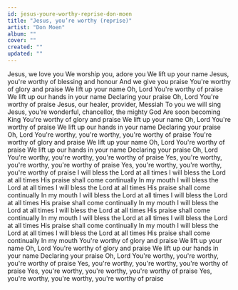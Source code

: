 ```yaml
---
id: jesus-youre-worthy-reprise-don-moen
title: "Jesus, you’re worthy (reprise)"
artist: "Don Moen"
album: ""
cover: ""
created: ""
updated: ""
---
```


Jesus, we love you
We worship you, adore you
We lift up your name
Jesus, you're worthy of blessing and honour
And we give you praise
You're worthy of glory and praise
We lift up your name
Oh, Lord
You're worthy of praise
We lift up our hands in your name
Declaring your praise
Oh, Lord
You're worthy of praise
Jesus, our healer, provider, Messiah
To you we will sing
Jesus, you're wonderful, chancellor, the mighty God
Are soon becoming King
You're worthy of glory and praise
We lift up your name
Oh, Lord
You're worthy of praise
We lift up our hands in your name
Declaring your praise
Oh, Lord
You're worthy, you're worthy, you're worthy of praise
You're worthy of glory and praise
We lift up your name
Oh, Lord
You're worthy of praise
We lift up our hands in your name
Declaring your praise
Oh, Lord
You're worthy, you're worthy, you're worthy of praise
Yes, you're worthy, you're worthy, you're worthy of praise
Yes, you're worthy, you're worthy, you're worthy of praise
I will bless the Lord at all times
I will bless the Lord at all times
His praise shall come continually
In my mouth
I will bless the Lord at all times
I will bless the Lord at all times
His praise shall come continually
In my mouth
I will bless the Lord at all times
I will bless the Lord at all times
His praise shall come continually
In my mouth
I will bless the Lord at all times
I will bless the Lord at all times
His praise shall come continually
In my mouth
I will bless the Lord at all times
I will bless the Lord at all times
His praise shall come continually
In my mouth
I will bless the Lord at all times
I will bless the Lord at all times
His praise shall come continually
In my mouth
You're worthy of glory and praise
We lift up your name
Oh, Lord
You're worthy of glory and praise
We lift up our hands in your name
Declaring your praise
Oh, Lord
You're worthy, you're worthy, you're worthy of praise
Yes, you're worthy, you're worthy, you're worthy of praise
Yes, you're worthy, you're worthy, you're worthy of praise
Yes, you're worthy, you're worthy, you're worthy of praise